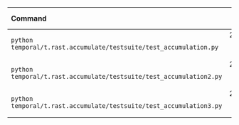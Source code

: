 | Command | Mean [s] | Min [s] | Max [s] | Relative |
|:---|---:|---:|---:|---:|
| `python temporal/t.rast.accumulate/testsuite/test_accumulation.py` | 24.956 ± 0.660 | 24.399 | 25.684 | 1.18 ± 0.03 |
| `python temporal/t.rast.accumulate/testsuite/test_accumulation2.py` | 24.229 ± 0.060 | 24.190 | 24.298 | 1.15 ± 0.01 |
| `python temporal/t.rast.accumulate/testsuite/test_accumulation3.py` | 21.128 ± 0.240 | 20.985 | 21.405 | 1.00 |
